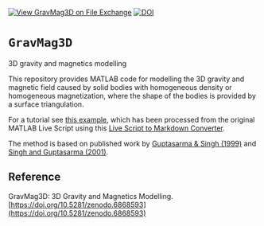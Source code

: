 [![View GravMag3D on File Exchange](https://www.mathworks.com/matlabcentral/images/matlab-file-exchange.svg)](https://de.mathworks.com/matlabcentral/fileexchange/115255-gravmag3d) [![DOI](https://zenodo.org/badge/515124070.svg)](https://zenodo.org/badge/latestdoi/515124070)


# `GravMag3D`
3D gravity and magnetics modelling

This repository provides MATLAB code for modelling the 3D gravity and magnetic field caused by solid bodies with homogeneous density or homogeneous magnetization, where the shape of the bodies is provided by a surface triangulation.

For a tutorial see [this example](https://github.com/ruboerner/GravMag3D/blob/main/example_01.md), which has been processed from the original MATLAB Live Script using this [Live Script to Markdown Converter](https://github.com/roslovets/Live-Script-to-Markdown-Converter).

The method is based on published work by [Guptasarma & Singh (1999)](https://doi.org/10.1190/1.1444531) and [Singh and Guptasarma (2001)](https://doi.org/10.1190/1.1444942).


## Reference
GravMag3D: 3D Gravity and Magnetics Modelling. [https://doi.org/10.5281/zenodo.6868593](https://doi.org/10.5281/zenodo.6868593)

